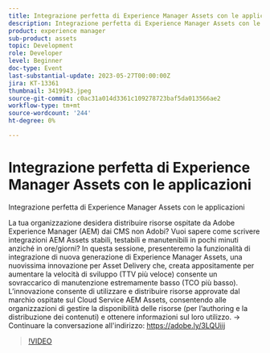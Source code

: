 ```yaml
---
title: Integrazione perfetta di Experience Manager Assets con le applicazioni
description: Integrazione perfetta di Experience Manager Assets con le applicazioniLa tua organizzazione desidera distribuire risorse ospitate da Adobe Experience Manager (AEM) dai CMS non Adobi? Vuoi sapere come scrivere integrazioni AEM Assets stabili, testabili e manutenibili in pochi minuti anziché in ore/giorni? In questa sessione, presenteremo la funzionalità di integrazione di nuova generazione di Experience Manager Assets, una nuovissima innovazione per Asset Delivery che, creata appositamente per aumentare la velocità di sviluppo (TTV più veloce) consente un sovraccarico di manutenzione estremamente basso (TCO più basso). L’innovazione consente di utilizzare e distribuire risorse approvate dal marchio ospitate sul Cloud Service AEM Assets, consentendo alle organizzazioni di gestire la disponibilità delle risorse (per l’authoring e la distribuzione dei contenuti) e ottenere informazioni sul loro utilizzo.
product: experience manager
sub-product: assets
topic: Development
role: Developer
level: Beginner
doc-type: Event
last-substantial-update: 2023-05-27T00:00:00Z
jira: KT-13361
thumbnail: 3419943.jpeg
source-git-commit: c0ac31a014d3361c109278723baf5da013566ae2
workflow-type: tm+mt
source-wordcount: '244'
ht-degree: 0%

---
```



# Integrazione perfetta di Experience Manager Assets con le applicazioni

Integrazione perfetta di Experience Manager Assets con le applicazioni

La tua organizzazione desidera distribuire risorse ospitate da Adobe Experience Manager (AEM) dai CMS non Adobi? Vuoi sapere come scrivere integrazioni AEM Assets stabili, testabili e manutenibili in pochi minuti anziché in ore/giorni? In questa sessione, presenteremo la funzionalità di integrazione di nuova generazione di Experience Manager Assets, una nuovissima innovazione per Asset Delivery che, creata appositamente per aumentare la velocità di sviluppo (TTV più veloce) consente un sovraccarico di manutenzione estremamente basso (TCO più basso). L’innovazione consente di utilizzare e distribuire risorse approvate dal marchio ospitate sul Cloud Service AEM Assets, consentendo alle organizzazioni di gestire la disponibilità delle risorse (per l’authoring e la distribuzione dei contenuti) e ottenere informazioni sul loro utilizzo. → Continuare la conversazione all&#39;indirizzo: https://adobe.ly/3LQUiij

>[!VIDEO](https://video.tv.adobe.com/v/3419943/?learn=on)
